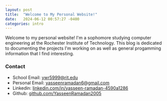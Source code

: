```yaml
---
layout: post
title:  "Welcome to My Personal Website!"
date:   2024-06-12 00:57:27 -0400
categories: intro
---
```


Welcome to my personal website! I'm a sophomore studying computer engineering at the Rochester Institute of Technology. This blog is dedicated to documenting the projects I'm working on as well as general progamming information that I find interesting. 

### Contact

- School Email: ywr5999@rit.edu
- Personal Email: yasseenramadan6@gmail.com
- Linkedin: [linkedin.com/in/yasseen-ramadan-4590a1286](www.linkedin.com/in/yasseen-ramadan-4590a1286)
- Github: [github.com/YasseenRamadan2005](https://github.com/YasseenRamadan2005)
